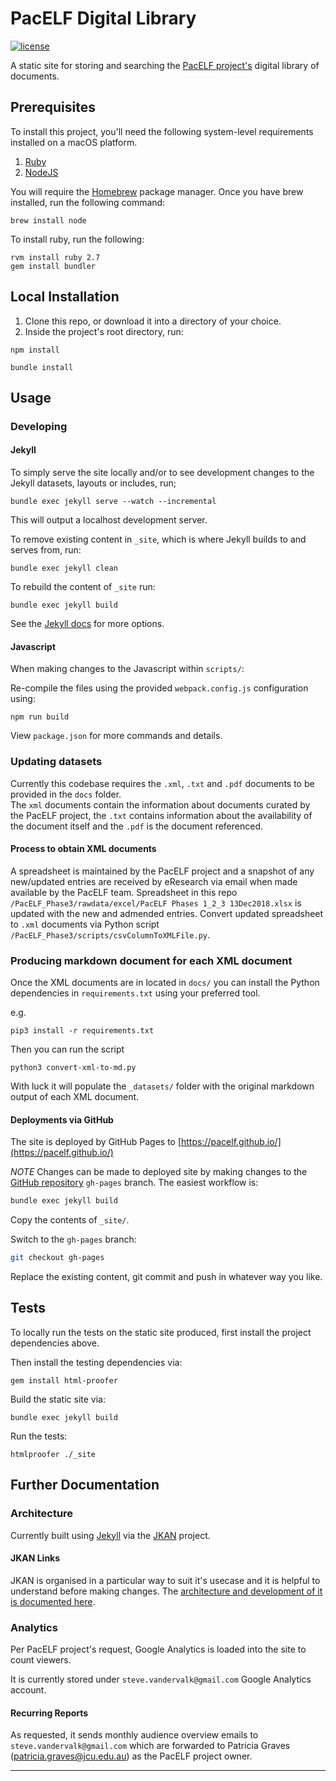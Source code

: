 # PacELF Digital Library

[![license][license-image]][license-url]

A static site for storing and searching the [PacELF project's](http://www.wpro.who.int/southpacific/pacelf/en/) digital library of documents.

## Prerequisites

To install this project, you'll need the following system-level requirements installed on a macOS platform.

1. [Ruby](https://www.ruby-lang.org/en/documentation/installation/)
2. [NodeJS](http://nodejs.org)

You will require the [Homebrew](https://brew.sh/) package manager. Once you have brew installed, run the following command:

```shell
brew install node
```

To install ruby, run the following:

```shell
rvm install ruby 2.7
gem install bundler
```

## Local Installation

1. Clone this repo, or download it into a directory of your choice.
2. Inside the project's root directory, run:

```shell
npm install
```

```shell
bundle install
```

## Usage

### Developing

#### Jekyll

To simply serve the site locally and/or to see development changes to the Jekyll datasets, layouts or includes, run;

```shell
bundle exec jekyll serve --watch --incremental
```

This will output a localhost development server.

To remove existing content in `_site`, which is where Jekyll builds to and serves from, run:

```shell
bundle exec jekyll clean
```

To rebuild the content of `_site` run:

```shell
bundle exec jekyll build
```

See the [Jekyll docs](https://jekyllrb.com/docs/usage/) for more options.

#### Javascript

When making changes to the Javascript within `scripts/`:

Re-compile the files using the provided `webpack.config.js` configuration using:

```shell
npm run build
```

View `package.json` for more commands and details.

### Updating datasets

Currently this codebase requires the `.xml`, `.txt` and `.pdf` documents to be provided in the `docs` folder.  
The `xml` documents contain the information about documents curated by the PacELF project, the `.txt` contains information about the availability of the document itself and the `.pdf` is the document referenced.

#### Process to obtain XML documents

A spreadsheet is maintained by the PacELF project and a snapshot of any new/updated entries are received by eResearch via email when made available by the PacELF team. 
Spreadsheet in this repo `/PacELF_Phase3/rawdata/excel/PacELF Phases 1_2_3 13Dec2018.xlsx` is updated with the new and admended entries.
Convert updated spreadsheet to `.xml` documents via Python script `/PacELF_Phase3/scripts/csvColumnToXMLFile.py`.

### Producing markdown document for each XML document

Once the XML documents are in located in `docs/` you can install the Python dependencies in `requirements.txt` using your preferred tool.

e.g.

```shell
pip3 install -r requirements.txt
```


Then you can run the script

```shell
python3 convert-xml-to-md.py
```

With luck it will populate the `_datasets/` folder with the original markdown output of each XML document.



#### Deployments via GitHub

The site is deployed by GitHub Pages to [https://pacelf.github.io/](https://pacelf.github.io/)

*NOTE*
Changes can be made to deployed site by making changes to the [GitHub repository](https://github.com/pacelf/pacelf.github.io) `gh-pages` branch. The easiest workflow is:

```bash
bundle exec jekyll build
```

Copy the contents of `_site/`.

Switch to the `gh-pages` branch:

```bash
git checkout gh-pages
```

Replace the existing content, git commit and push in whatever way you like.

## Tests

To locally run the tests on the static site produced, first install the project dependencies above.

Then install the testing dependencies via:

```shell
gem install html-proofer
```

Build the static site via:

```shell
bundle exec jekyll build
```

Run the tests:

```shell
htmlproofer ./_site
```

## Further Documentation

### Architecture

Currently built using [Jekyll](https://github.com/jekyll/jekyll) via the [JKAN](https://github.com/timwis/jkan) project.

#### JKAN Links

JKAN is organised in a particular way to suit it's usecase and it is helpful to understand before making changes.  The [architecture and development of it is documented here](https://github.com/timwis/jkan/wiki/Architecture).

### Analytics

Per PacELF project's request, Google Analytics is loaded into the site to count viewers.

It is currently stored under `steve.vandervalk@gmail.com` Google Analytics account.

#### Recurring Reports

As requested, it sends monthly audience overview emails to `steve.vandervalk@gmail.com` which are forwarded to Patricia Graves (patricia.graves@jcu.edu.au) as the PacELF project owner.

---
[license-image]: https://img.shields.io/badge/license-MIT-green.svg
[license-url]: https://github.com/jcu-eresearch/pacelf-digital-library/blob/master/LICENSE
